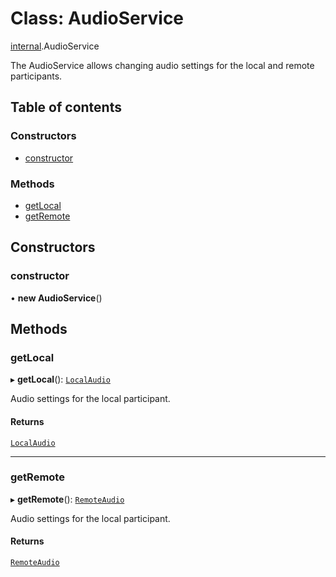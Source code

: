 # Class: AudioService

[internal](../modules/internal.md).AudioService

The AudioService allows changing audio settings for the local and remote participants.

## Table of contents

### Constructors

- [constructor](internal.AudioService.md#constructor)

### Methods

- [getLocal](internal.AudioService.md#getlocal)
- [getRemote](internal.AudioService.md#getremote)

## Constructors

### constructor

• **new AudioService**()

## Methods

### getLocal

▸ **getLocal**(): [`LocalAudio`](internal.LocalAudio.md)

Audio settings for the local participant.

#### Returns

[`LocalAudio`](internal.LocalAudio.md)

___

### getRemote

▸ **getRemote**(): [`RemoteAudio`](internal.RemoteAudio.md)

Audio settings for the local participant.

#### Returns

[`RemoteAudio`](internal.RemoteAudio.md)
